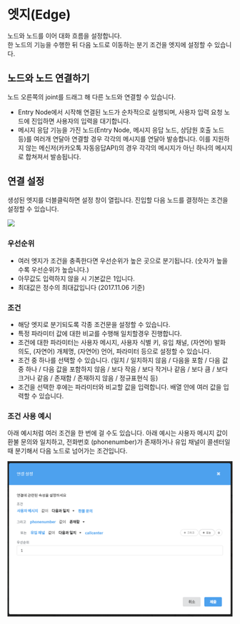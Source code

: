 # 엣지\(Edge\)

노드와 노드를 이어 대화 흐름을 설정합니다.  
한 노드의 기능을 수행한 뒤 다음 노드로 이동하는 분기 조건을 엣지에 설정할 수 있습니다.

## 노드와 노드 연결하기  <a id="draw-edge"></a>

노드 오른쪽의 joint를 드래그 해 다른 노드와 연결할 수 있습니다.

* Entry Node에서 시작해 연결된 노드가 순차적으로 실행되며, 사용자 입력 요청 노드에 진입하면 사용자의 입력을 대기합니다.
* 메시지 응답 기능을 가진 노드\(Entry Node, 메시지 응답 노드, 상담원 호출 노드 등\)를 여러개 연달아 연결할 경우 각각의 메시지를 연달아 발송합니다. 이를 지원하지 않는 메신저\(카카오톡 자동응답API\)의 경우 각각의 메시지가 아닌 하나의 메시지로 합쳐져서 발송됩니다.

## 연결 설정  <a id="edge-setting"></a>

생성된 엣지를 더블클릭하면 설정 창이 열립니다. 진입할 다음 노드를 결정하는 조건을 설정할 수 있습니다.

![](https://github.com/sini-company/closer.gitbook.io/tree/e43e405ee3f037abe50e0ded6e17cf278ac79fde/.gitbook/assets/edge.png)

### 우선순위  <a id="priority"></a>

* 여러 엣지가 조건을 충족한다면 우선순위가 높은 곳으로 분기됩니다. \(숫자가 높을수록 우선순위가 높습니다.\)
* 아무값도 입력하지 않을 시 기본값은 1입니다.
* 최대값은 정수의 최대값입니다 \(2017.11.06 기준\)

### 조건  <a id="condition"></a>

* 해당 엣지로 분기되도록 각종 조건문을 설정할 수 있습니다.
* 특정 파라미터 값에 대한 비교를 수행해 일치할경우 진행합니다.
* 조건에 대한 파라미터는 사용자 메시지, 사용자 식별 키, 유입 채널, \(자연어\) 발화 의도, \(자연어\) 개체명, \(자연어\) 언어, 파라미터 등으로 설정할 수 있습니다.
* 조건 중 하나를 선택할 수 있습니다. \(일치 / 일치하지 않음 / 다음을 포함 / 다음 값 중 하나 / 다음 값을 포함하지 않음 / 보다 작음 / 보다 작거나 같음 / 보다 큼 / 보다 크거나 같음 / 존재함 / 존재하지 않음 / 정규표현식 등\)
* 조건을 선택한 후에는 파라미터와 비교할 값을 입력합니다. 배열 안에 여러 값을 입력할 수 있습니다.

### 조건 사용 예시  <a id="condition-example"></a>

아래 예시처럼 여러 조건을 한 번에 걸 수도 있습니다. 아래 예시는 사용자 메시지 값이 환불 문의와 일치하고, 전화번호 \(phonenumber\)가 존재하거나 유입 채널이 콜센터일 때 분기해서 다음 노드로 넘어가는 조건입니다.

![](../../.gitbook/assets/conditional.png)

